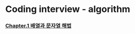 # Coding interview - algorithm

### [Chapter.1 배열과 문자열 해법](https://github.com/navill/algorithm_coding_interview/tree/master/chapter_1)

